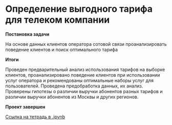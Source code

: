 # Определение выгодного тарифа для телеком компании

<b>Постановка задачи</b>

На основе данных клиентов оператора сотовой связи проанализировать поведение клиентов и поиск оптимального тарифа

<b>Итоги</b>

Проведен предварительный анализ использования тарифов на выборке клиентов,
проанализировано поведение клиентов при использовании услуг оператора и
рекомендованы оптимальные наборы услуг для пользователей. Проведена предобработка
данных, их анализ. Проверены гипотезы о различии выручки абонентов разных тарифов и
различии выручки абонентов из Москвы и других регионов.

<b>Проект завершен</b>

[Ссылка на тетрадь в .ipynb](https://github.com/Dmitriykuprienko/Portfolio/blob/main/Определение%20выгодного%20тарифа%20для%20телеком%20компании/Определение%20выгодного%20тарифа%20для%20телеком%20компании.ipynb)


